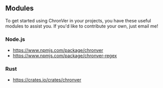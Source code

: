 ## Modules

To get started using ChronVer in your projects, you have these useful modules to assist you. If you'd like to contribute your own, just email me!



### Node.js

- https://www.npmjs.com/package/chronver
- https://www.npmjs.com/package/chronver-regex

### Rust

- https://crates.io/crates/chronver
